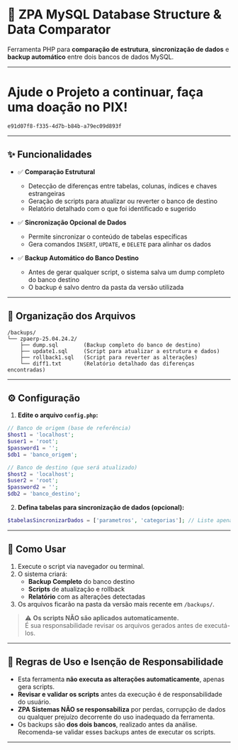 
# 🔄 ZPA MySQL Database Structure & Data Comparator

Ferramenta PHP para **comparação de estrutura**, **sincronização de dados** e **backup automático** entre dois bancos de dados MySQL.

---
# Ajude o Projeto a continuar, faça uma doação no PIX!

    e91d07f8-f335-4d7b-b84b-a79ec09d893f

---
## ✨ Funcionalidades

- ✅ **Comparação Estrutural**
  - Detecção de diferenças entre tabelas, colunas, índices e chaves estrangeiras
  - Geração de scripts para atualizar ou reverter o banco de destino
  - Relatório detalhado com o que foi identificado e sugerido

- ✅ **Sincronização Opcional de Dados**
  - Permite sincronizar o conteúdo de tabelas específicas
  - Gera comandos `INSERT`, `UPDATE`, e `DELETE` para alinhar os dados

- ✅ **Backup Automático do Banco Destino**
  - Antes de gerar qualquer script, o sistema salva um dump completo do banco destino
  - O backup é salvo dentro da pasta da versão utilizada

---

## 📂 Organização dos Arquivos

```
/backups/
└── zpaerp-25.04.24.2/
    ├── dump.sql        (Backup completo do banco de destino)
    ├── update1.sql     (Script para atualizar a estrutura e dados)
    ├── rollback1.sql   (Script para reverter as alterações)
    └── diff1.txt       (Relatório detalhado das diferenças encontradas)
```

---

## ⚙️ Configuração

1. **Edite o arquivo `config.php`:**

```php
// Banco de origem (base de referência)
$host1 = 'localhost';
$user1 = 'root';
$password1 = '';
$db1 = 'banco_origem';

// Banco de destino (que será atualizado)
$host2 = 'localhost';
$user2 = 'root';
$password2 = '';
$db2 = 'banco_destino';
```

2. **Defina tabelas para sincronização de dados (opcional):**

```php
$tabelasSincronizarDados = ['parametros', 'categorias']; // Liste apenas se desejar sincronizar dados
```

---

## 🚀 Como Usar

1. Execute o script via navegador ou terminal.
2. O sistema criará:
   - **Backup Completo** do banco destino
   - **Scripts** de atualização e rollback
   - **Relatório** com as alterações detectadas
3. Os arquivos ficarão na pasta da versão mais recente em `/backups/`.

> ⚠️ **Os scripts NÃO são aplicados automaticamente.**  
> É sua responsabilidade revisar os arquivos gerados antes de executá-los.

---

## 📜 Regras de Uso e Isenção de Responsabilidade

- Esta ferramenta **não executa as alterações automaticamente**, apenas gera scripts.
- **Revisar e validar os scripts** antes da execução é de responsabilidade do usuário.
- **ZPA Sistemas NÃO se responsabiliza** por perdas, corrupção de dados ou qualquer prejuízo decorrente do uso inadequado da ferramenta.
- Os backups são **dos dois bancos**, realizado antes da análise. Recomenda-se validar esses backups antes de executar os scripts.

---


